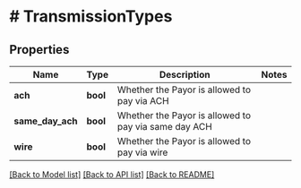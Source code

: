 # # TransmissionTypes

## Properties

Name | Type | Description | Notes
------------ | ------------- | ------------- | -------------
**ach** | **bool** | Whether the Payor is allowed to pay via ACH |
**same_day_ach** | **bool** | Whether the Payor is allowed to pay via same day ACH |
**wire** | **bool** | Whether the Payor is allowed to pay via wire |

[[Back to Model list]](../../README.md#models) [[Back to API list]](../../README.md#endpoints) [[Back to README]](../../README.md)

